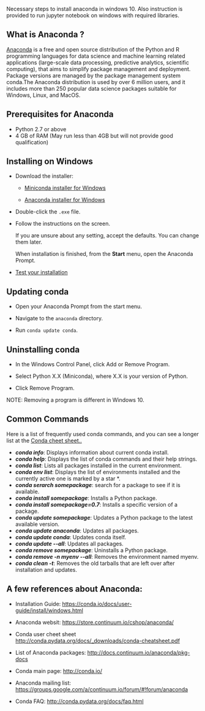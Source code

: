 Necessary steps to install anaconda in windows 10. Also instruction is provided to run jupyter notebook on windows with required libraries.


## What is Anaconda ?

[Anaconda](https://www.anaconda.com/) is a free and open source distribution of the Python and R programming languages for data science 
and machine learning related applications (large-scale data processing, predictive analytics, scientific computing), that aims to simplify 
package management and deployment. Package versions are managed by the package management system conda.The Anaconda distribution is used 
by over 6 million users, and it includes more than 250 popular data science packages suitable for Windows, Linux, and MacOS.

## Prerequisites for Anaconda

* Python 2.7 or above
* 4 GB of RAM (May run less than 4GB but will not provide good qualification)

## Installing on Windows

- Download the installer:

   * [Miniconda installer for
     Windows](https://conda.io/miniconda.html>)

   * [Anaconda installer for
     Windows](https://www.anaconda.com/download)

- Double-click the ``.exe`` file.

- Follow the instructions on the screen.

   If you are unsure about any setting, accept the defaults. You
   can change them later.

   When installation is finished, from the **Start** menu, open the
   Anaconda Prompt.

- [Test your installation](https://conda.io/docs/user-guide/install/test-installation.html)

## Updating conda

- Open your Anaconda Prompt from the start menu.

- Navigate to the ``anaconda`` directory.

- Run ``conda update conda``.


## Uninstalling conda

- In the Windows Control Panel, click Add or Remove Program.

- Select Python X.X (Miniconda), where X.X is your version of Python.

- Click Remove Program.

NOTE: Removing a program is different in Windows 10.


## Common Commands

Here is a list of frequently used conda commands, and you can see a longer list at the [Conda cheet sheet..](https://leifengtechblog.files.wordpress.com/2016/01/conda-cheatsheet.pdf)

* ***conda info***: Displays information about current conda install.
* ***conda help***: Displays the list of conda commands and their help strings.
* ***conda list***: Lists all packages installed in the current environment.
* ***conda env list***: Displays the list of environments installed and the currently active one is marked by a star *.
* ***conda serarch somepackage***: search for a package to see if it is available.
* ***conda install somepackage***: Installs a Python package.
* ***conda install somepackage=0.7***: Installs a specific version of a package.
* ***conda update somepackage***: Updates a Python package to the latest available version.
* ***conda update anaconda***: Updates all packages.
* ***conda update conda***: Updates conda itself.
* ***conda update --all***: Updates all packages.
* ***conda remove somepackage***: Uninstalls a Python package.
* ***conda remove -n myenv --all***: Removes the environment named myenv.
* ***conda clean -t***: Removes the old tarballs that are left over after installation and updates.


## A few references about Anaconda:

* Installation Guide: https://conda.io/docs/user-guide/install/windows.html

* Anaconda websit: https://store.continuum.io/cshop/anaconda/

* Conda user cheet sheet http://conda.pydata.org/docs/_downloads/conda-cheatsheet.pdf

* List of Anaconda packages: http://docs.continuum.io/anaconda/pkg-docs

* Conda main page: http://conda.io/

* Anaconda mailing list: https://groups.google.com/a/continuum.io/forum/#!forum/anaconda

* Conda FAQ: http://conda.pydata.org/docs/faq.html
